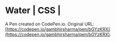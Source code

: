# Water | CSS |

A Pen created on CodePen.io. Original URL: [https://codepen.io/gambhirsharma/pen/bGYzKRX](https://codepen.io/gambhirsharma/pen/bGYzKRX).

